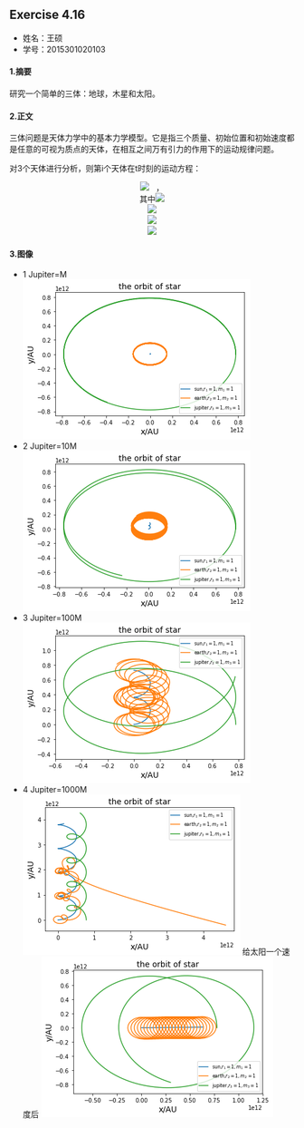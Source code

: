 ## Exercise 4.16
* 姓名：王硕
* 学号：2015301020103
#### 1.摘要
研究一个简单的三体：地球，木星和太阳。
#### 2.正文    
三体问题是天体力学中的基本力学模型。它是指三个质量、初始位置和初始速度都是任意的可视为质点的天体，在相互之间万有引力的作用下的运动规律问题。    


对3个天体进行分析，则第i个天体在t时刻的运动方程：     
<div align=center>
<img src="http://latex.codecogs.com/gif.latex?\overrightarrow{f_{i}}=\sum_{k=1}^{3}G\frac{m_{i}m_{k}}{r_{i,k}^{2}}\cdot\,\frac{\overrightarrow{n_{i,k}}}{n_{i,k}}">   ，     
</div><div align=center>
其中<img src="http://latex.codecogs.com/gif.latex?\overrightarrow{n_{i,k}}=\,\overrightarrow{n_{i,k}}=(r_{k}cos\theta\,_{k}-r_{i}cos\theta\,_{i},r_{k}sin\theta\,_{k}-r_{i}sin\theta\,_{i})">     
</div><div align=center>
<img src="http://latex.codecogs.com/gif.latex?r_{i,k}^{2}=r_{i}^{2}+r_{k}^{2}-2cos(\theta\,_{i}-\theta\,_{k})r_{i}r_{k}">     
</div><div align=center>
<img src="http://latex.codecogs.com/gif.latex?\frac{\mathrm{d}^{2}x_{i}\,}{\mathrm{d}\,t^{2}}=\overrightarrow{f_{i}}\cdot\,\overrightarrow{i}">    
</div><div align=center>
<img src="http://latex.codecogs.com/gif.latex?\frac{\mathrm{d}^{2}y_{i}\,}{\mathrm{d}\,t^{2}}=\overrightarrow{f_{i}}\cdot\,\overrightarrow{j}">    
</div>    

#### 3.图像    
* 1 Jupiter=M
![](https://github.com/March0ns/Computional_Physics_N2015301020103/blob/master/EXERCISE/F_a_9_1.png)
* 2 Jupiter=10M
![](https://github.com/March0ns/Computional_Physics_N2015301020103/blob/master/EXERCISE/F_a_9_4.png)
* 3 Jupiter=100M
![](https://github.com/March0ns/Computional_Physics_N2015301020103/blob/master/EXERCISE/F_a_9_2.png)
* 4 Jupiter=1000M
![](https://github.com/March0ns/Computional_Physics_N2015301020103/blob/master/EXERCISE/F_a_9_3.png)
给太阳一个速度后
![](https://github.com/March0ns/Computional_Physics_N2015301020103/blob/master/EXERCISE/F_b_9_1.png)
